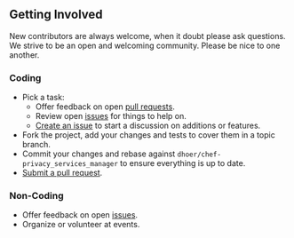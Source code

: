 ## Getting Involved

New contributors are always welcome, when it doubt please ask questions. We strive to be an open and welcoming
community. Please be nice to one another.

### Coding

* Pick a task:
  * Offer feedback on open [pull requests](https://github.com/dhoer/chef-privacy_services_manager/pulls).
  * Review open [issues](https://github.com/dhoer/chef-privacy_services_manager/issues) for things to help on.
  * [Create an issue](https://github.com/dhoer/chef-privacy_services_manager/issues/new) to start a discussion on 
  additions or features.
* Fork the project, add your changes and tests to cover them in a topic branch.
* Commit your changes and rebase against `dhoer/chef-privacy_services_manager` to ensure everything is up to date.
* [Submit a pull request](https://github.com/dhoer/chef-privacy_services_manager/compare/).

### Non-Coding

* Offer feedback on open [issues](https://github.com/dhoer/chef-privacy_services_manager/issues).
* Organize or volunteer at events.
